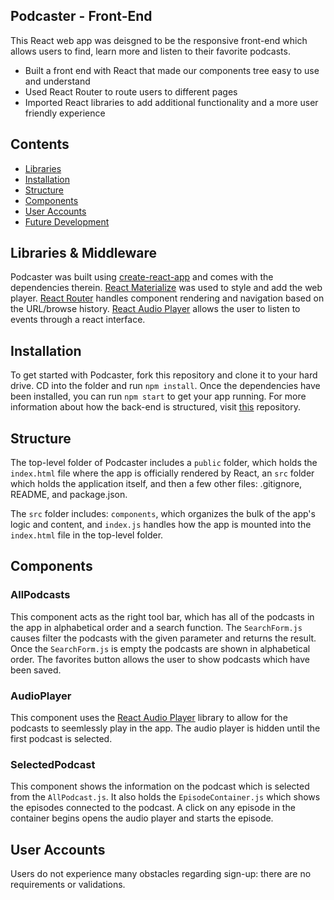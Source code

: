 ## Podcaster - Front-End

This React web app was deisgned to be the responsive front-end which allows users to find, learn more and listen to their favorite podcasts.  
  + Built a front end with React that made our components tree easy to use and understand 
  + Used React Router to route users to different pages 
  + Imported React libraries to add additional functionality and a more user friendly experience
 
## Contents

- [Libraries](#libraries)
- [Installation](#installation)
- [Structure](#structure)
- [Components](#components)
- [User Accounts](#user-accounts)
- [Future Development](#future-development)

## Libraries & Middleware

Podcaster was built using [create-react-app](https://github.com/facebook/create-react-app) and comes with the dependencies therein. [React Materialize](https://github.com/react-materialize/react-materialize) was used to style and add the web player. [React Router](https://github.com/ReactTraining/react-router) handles component rendering and navigation based on the URL/browse history. [React Audio Player](https://github.com/justinmc/react-audio-player) allows the user to listen to events through a react interface.  

## Installation 

To get started with Podcaster, fork this repository and clone it to your hard drive. CD into the folder and run ```npm install```. Once the dependencies have been installed, you can run ```npm start``` to get your app running. For more information about how the back-end is structured, visit [this](https://github.com/d-collins2/Podcaster-Backend) repository.

## Structure

The top-level folder of Podcaster includes a `public` folder, which holds the `index.html` file where the app is officially rendered by React, an `src` folder which holds the application itself, and then a few other files: .gitignore, README, and package.json. 

The `src` folder includes: `components`, which organizes the bulk of the app's logic and content, and `index.js` handles how the app is mounted into the `index.html` file in the top-level folder. 

## Components

### AllPodcasts

This component acts as the right tool bar, which has all of the podcasts in the app in alphabetical order and a search function. The ```SearchForm.js``` causes filter the podcasts with the given parameter and returns the result. Once the ```SearchForm.js``` is empty the podcasts are shown in alphabetical order. The favorites button allows the user to show podcasts which have been saved. 

### AudioPlayer

This component uses the [React Audio Player](https://github.com/justinmc/react-audio-player) library to allow for the podcasts to seemlessly play in the app. The audio player is hidden until the first podcast is selected. 

### SelectedPodcast 

This component shows the information on the podcast which is selected from the ```AllPodcast.js```. It also holds the ```EpisodeContainer.js``` which shows the episodes connected to the podcast. A click on any episode in the container begins opens the audio player and starts the episode. 

## User Accounts 

Users do not experience many obstacles regarding sign-up: there are no requirements or validations. 


